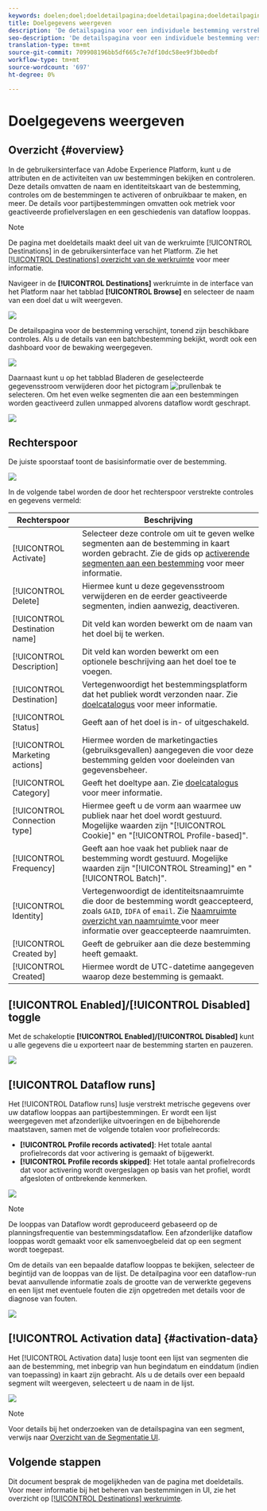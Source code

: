 ```yaml
---
keywords: doelen;doel;doeldetailpagina;doeldetailpagina;doeldetailpagina
title: Doelgegevens weergeven
description: 'De detailspagina voor een individuele bestemming verstrekt een overzicht van de bestemmingsdetails, zoals de bestemmingsnaam, identiteitskaart, segmenten aan de bestemming in kaart worden gebracht, en controles om de activering uit te geven en de gegevensstroom toe te laten en onbruikbaar te maken. '
seo-description: 'De detailspagina voor een individuele bestemming verstrekt een overzicht van de bestemmingsdetails, zoals de bestemmingsnaam, identiteitskaart, segmenten aan de bestemming in kaart worden gebracht, en controles om de activering uit te geven en de gegevensstroom toe te laten en onbruikbaar te maken. '
translation-type: tm+mt
source-git-commit: 709908196bb5df665c7e7df10dc58ee9f3b0edbf
workflow-type: tm+mt
source-wordcount: '697'
ht-degree: 0%

---
```



# Doelgegevens weergeven

## Overzicht {#overview}

In de gebruikersinterface van Adobe Experience Platform, kunt u de attributen en de activiteiten van uw bestemmingen bekijken en controleren. Deze details omvatten de naam en identiteitskaart van de bestemming, controles om de bestemmingen te activeren of onbruikbaar te maken, en meer. De details voor partijbestemmingen omvatten ook metriek voor geactiveerde profielverslagen en een geschiedenis van dataflow looppas.

>[!NOTE]
>
>De pagina met doeldetails maakt deel uit van de werkruimte [!UICONTROL Destinations] in de gebruikersinterface van het Platform. Zie het [[!UICONTROL Destinations] overzicht van de werkruimte](./destinations-workspace.md) voor meer informatie.

Navigeer in de **[!UICONTROL Destinations]** werkruimte in de interface van het Platform naar het tabblad **[!UICONTROL Browse]** en selecteer de naam van een doel dat u wilt weergeven.

![](../assets/ui/details-page/select-destination.png)

De detailspagina voor de bestemming verschijnt, tonend zijn beschikbare controles. Als u de details van een batchbestemming bekijkt, wordt ook een dashboard voor de bewaking weergegeven.

![](../assets/ui/details-page/details.png)

Daarnaast kunt u op het tabblad Bladeren de geselecteerde gegevensstroom verwijderen door het pictogram ![prullenbak](../assets/ui/details-page/trash-icon.png) te selecteren. Om het even welke segmenten die aan een bestemmingen worden geactiveerd zullen unmapped alvorens dataflow wordt geschrapt.

![](../assets/ui/details-page/delete-flow.png)

## Rechterspoor

De juiste spoorstaaf toont de basisinformatie over de bestemming.

![](../assets/ui/details-page/right-rail.png)

In de volgende tabel worden de door het rechterspoor verstrekte controles en gegevens vermeld:

| Rechterspoor | Beschrijving |
| --- | --- |
| [!UICONTROL Activate] | Selecteer deze controle om uit te geven welke segmenten aan de bestemming in kaart worden gebracht. Zie de gids op [activerende segmenten aan een bestemming](./activate-destinations.md) voor meer informatie. |
| [!UICONTROL Delete] | Hiermee kunt u deze gegevensstroom verwijderen en de eerder geactiveerde segmenten, indien aanwezig, deactiveren. |
| [!UICONTROL Destination name] | Dit veld kan worden bewerkt om de naam van het doel bij te werken. |
| [!UICONTROL Description] | Dit veld kan worden bewerkt om een optionele beschrijving aan het doel toe te voegen. |
| [!UICONTROL Destination] | Vertegenwoordigt het bestemmingsplatform dat het publiek wordt verzonden naar. Zie [doelcatalogus](../catalog/overview.md) voor meer informatie. |
| [!UICONTROL Status] | Geeft aan of het doel is in- of uitgeschakeld. |
| [!UICONTROL Marketing actions] | Hiermee worden de marketingacties (gebruiksgevallen) aangegeven die voor deze bestemming gelden voor doeleinden van gegevensbeheer. |
| [!UICONTROL Category] | Geeft het doeltype aan. Zie [doelcatalogus](../catalog/overview.md) voor meer informatie. |
| [!UICONTROL Connection type] | Hiermee geeft u de vorm aan waarmee uw publiek naar het doel wordt gestuurd. Mogelijke waarden zijn &quot;[!UICONTROL Cookie]&quot; en &quot;[!UICONTROL Profile-based]&quot;. |
| [!UICONTROL Frequency] | Geeft aan hoe vaak het publiek naar de bestemming wordt gestuurd. Mogelijke waarden zijn &quot;[!UICONTROL Streaming]&quot; en &quot;[!UICONTROL Batch]&quot;. |
| [!UICONTROL Identity] | Vertegenwoordigt de identiteitsnaamruimte die door de bestemming wordt geaccepteerd, zoals `GAID`, `IDFA` of `email`. Zie [Naamruimte overzicht van naamruimte ](../../identity-service/namespaces.md) voor meer informatie over geaccepteerde naamruimten. |
| [!UICONTROL Created by] | Geeft de gebruiker aan die deze bestemming heeft gemaakt. |
| [!UICONTROL Created] | Hiermee wordt de UTC-datetime aangegeven waarop deze bestemming is gemaakt. |

## [!UICONTROL Enabled]/[!UICONTROL Disabled] toggle

Met de schakeloptie **[!UICONTROL Enabled]/[!UICONTROL Disabled]** kunt u alle gegevens die u exporteert naar de bestemming starten en pauzeren.

![](../assets/ui/details-page/enable-disable.png)

## [!UICONTROL Dataflow runs]

Het [!UICONTROL Dataflow runs] lusje verstrekt metrische gegevens over uw dataflow looppas aan partijbestemmingen. Er wordt een lijst weergegeven met afzonderlijke uitvoeringen en de bijbehorende maatstaven, samen met de volgende totalen voor profielrecords:

* **[!UICONTROL Profile records activated]**: Het totale aantal profielrecords dat voor activering is gemaakt of bijgewerkt.
* **[!UICONTROL Profile records skipped]**: Het totale aantal profielrecords dat voor activering wordt overgeslagen op basis van het profiel, wordt afgesloten of ontbrekende kenmerken.

![](../assets/ui/details-page/dataflow-runs.png)

>[!NOTE]
>
>De looppas van Dataflow wordt geproduceerd gebaseerd op de planningsfrequentie van bestemmingsdataflow. Een afzonderlijke dataflow looppas wordt gemaakt voor elk samenvoegbeleid dat op een segment wordt toegepast.

Om de details van een bepaalde dataflow looppas te bekijken, selecteer de begintijd van de looppas van de lijst. De detailpagina voor een dataflow-run bevat aanvullende informatie zoals de grootte van de verwerkte gegevens en een lijst met eventuele fouten die zijn opgetreden met details voor de diagnose van fouten.

![](../assets/ui/details-page/dataflow.png)

## [!UICONTROL Activation data] {#activation-data}

Het [!UICONTROL Activation data] lusje toont een lijst van segmenten die aan de bestemming, met inbegrip van hun begindatum en einddatum (indien van toepassing) in kaart zijn gebracht. Als u de details over een bepaald segment wilt weergeven, selecteert u de naam in de lijst.

![](../assets/ui/details-page/activation-data.png)

>[!NOTE]
>
>Voor details bij het onderzoeken van de detailspagina van een segment, verwijs naar [Overzicht van de Segmentatie UI](../../segmentation/ui/overview.md#segment-details).

## Volgende stappen

Dit document besprak de mogelijkheden van de pagina met doeldetails. Voor meer informatie bij het beheren van bestemmingen in UI, zie het overzicht op [[!UICONTROL Destinations] werkruimte](./destinations-workspace.md).